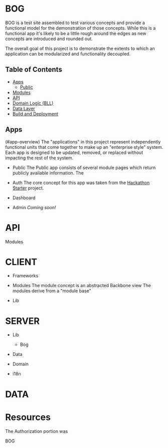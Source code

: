 BOG
===
BOG is a test site assembled to test various concepts and provide a functional model for the demonstration of those concepts.  While this is a functional app it's likely to be a little rough around the edges as new concepts are introduced and rounded out.

The overall goal of this project is to demonstrate the extents to which an application can be modularized and functionality decoupled.

Table of Contents
-----------------
- [Apps](#app-overview)
    - [Public](#app-public)
- [Modules](#overview-modules)
- [API](#overview-api)
- [Domain Logic (BLL)](#overview-bll)
- [Data Layer](#overview-dal)
- [Build and Deployment](#overview-ci)

Apps
-------------
(#app-overview)
The "applications" in this project represent independently functional units that come together to make up an "enterprise style" system.  Each app is designed to be updated, removed, or replaced without impacting the rest of the system.


* Public
The Public app consists of several module pages which return publicly available information.  The
* Auth
The core concept for this app was taken from the [Hackathon Starter](https://github.com/sahat/hackathon-starter) project.
* Dashboard

* Admin
    *Coming soon!*

API
===

Modules

CLIENT
===
* Frameworks
* Modules
The module concept is an abstracted Backbone view
The modules derive from a "module base"

* Lib

SERVER
====
* Lib
    * Bog

* Data
* Domain
* i18n

DATA
===

Resources
===
The Authorization portion was

BOG
